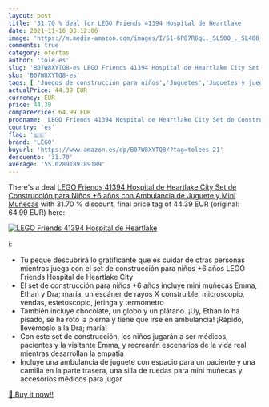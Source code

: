 ```yaml
---
layout: post
title: '31.70 % deal for LEGO Friends 41394 Hospital de Heartlake'
date: 2021-11-16 03:12:06
image: 'https://m.media-amazon.com/images/I/51-6P87R6qL._SL500_._SL400_.jpg'
comments: true
category: ofertas
author: 'tole.es'
slug: 'B07W8XYTQ8-es LEGO Friends 41394 Hospital de Heartlake City Set de...'
sku: 'B07W8XYTQ8-es'
tags: [ 'Juegos de construcción para niños','Juguetes','Juguetes y juegos','Sets de construcción','lego', ]
actualPrice: 44.39 EUR
currency: EUR
price: 44.39
comparePrice: 64.99 EUR
prodname: 'LEGO Friends 41394 Hospital de Heartlake City Set de Construcción para Niños +6 años con Ambulancia de Juguete y Mini Muñecas'
country: 'es'
flag: '🇪🇸'
brand: 'LEGO'
buyurl: 'https://www.amazon.es/dp/B07W8XYTQ8/?tag=tolees-21'
descuento: '31.70'
average: '55.0289189189189'
---
```


There's a deal [LEGO Friends 41394 Hospital de Heartlake City Set de Construcción para Niños +6 años con Ambulancia de Juguete y Mini Muñecas](https://www.amazon.es/dp/B07W8XYTQ8/?tag=tolees-21)  with  31.70 % discount, final price tag of  44.39 EUR (original: 64.99 EUR) here:

[![LEGO Friends 41394 Hospital de Heartlake](https://m.media-amazon.com/images/I/51-6P87R6qL._SL500_._SL400_.jpg)](https://www.amazon.es/dp/B07W8XYTQ8/?tag=tolees-21)

ℹ️:

- Tu peque descubrirá lo gratificante que es cuidar de otras personas mientras juega con el set de construcción para niños +6 años LEGO Friends Hospital de Heartlake City
- El set de construcción para niños +6 años incluye mini muñecas Emma, Ethan y Dra; maría, un escáner de rayos X construible, microscopio, vendas, estetoscopio, jeringa y termómetro
- También incluye chocolate, un globo y un plátano. ¡Uy, Ethan lo ha pisado, se ha roto la pierna y tiene que irse en ambulancia! ¡Rápido, llevémoslo a la Dra; maría!
- Con este set de construcción, los niños jugarán a ser médicos, pacientes y la visitante Emma, y recrearán escenarios de la vida real mientras desarrollan la empatía
- Incluye una ambulancia de juguete con espacio para un paciente y una camilla en la parte trasera, una silla de ruedas para mini muñecas y accesorios médicos para jugar

[🛒 Buy it now!!](https://www.amazon.es/dp/B07W8XYTQ8/?tag=tolees-21)
